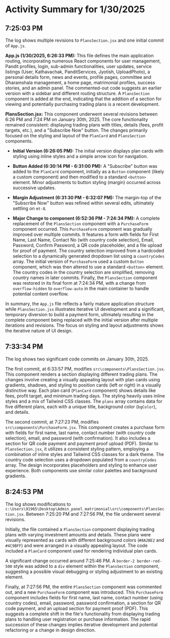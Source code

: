 # Activity Summary for 1/30/2025

## 7:25:03 PM
The log shows multiple revisions to `PlansSection.jsx` and one initial commit of `App.js`.

**App.js (1/30/2025, 6:26:33 PM):** This file defines the main application routing, incorporating numerous React components for user management, Pandit profiles, login, sub-admin functionalities, user updates, service listings (User, Kathavachak, PanditServices, Jyotish, UploadPhoto), a personal details form, news and events, profile pages, committee and Dharamshala management, a home page, matrimonial profiles, success stories, and an admin panel.  The commented-out code suggests an earlier version with a sidebar and different routing structure. A `PlansSection` component is added at the end, indicating that the addition of a section for viewing and potentially purchasing trading plans is a recent development.

**PlansSection.jsx:** This component underwent several revisions between 6:26 PM and 7:24 PM on January 30th, 2025.  The core functionality remained consistent: displaying trading plans with titles, details (fees, profit targets, etc.), and a "Subscribe Now" button.  The changes primarily focused on the styling and layout of the `PlanCard` and `PlansSection` components.

* **Initial Version (6:26:05 PM):**  The initial version displays plan cards with styling using inline styles and a simple arrow icon for navigation.

* **Button Added (6:30:14 PM - 6:31:00 PM):** A "Subscribe" button was added to the `PlanCard` component, initially as a `Button` component (likely a custom component) and then modified to a standard `<button>` element.  Minor adjustments to button styling (margin) occurred across successive updates.

* **Margin Adjustment (6:31:30 PM - 6:32:07 PM):** The margin-top of the "Subscribe Now" button was refined within several edits, ultimately settling on `mt-8`.


* **Major Change to component (6:52:36 PM - 7:24:34 PM):** A complete replacement of the `PlansSection` component with a `PurchaseForm` component occurred. This `PurchaseForm` component was gradually improved over multiple commits. It features a form with fields for First Name, Last Name, Contact No (with country code selection), Email, Password, Confirm Password, a QR code placeholder, and a file upload for proof of payment. The country selection improved from a hardcoded selection to a dynamically generated dropdown list using a `countryCodes` array. The initial version of `PurchaseForm` used a custom `Button` component, which was then altered to use a standard `<button>` element.  The country codes in the country selection are simplified, removing country names in later commits.  Finally, the `PlansSection` component was restored in its final form at 7:24:34 PM, with a change from `overflow-hidden` to `overflow-auto` in the main container to handle potential content overflow.


In summary, the `App.js` file reflects a fairly mature application structure while `PlansSection.jsx` illustrates iterative UI development and a significant, temporary diversion to build a payment form, ultimately resulting in the complete component being replaced with the initial version after multiple iterations and revisions.  The focus on styling and layout adjustments shows the iterative nature of UI design.


## 7:33:34 PM
The log shows two significant code commits on January 30th, 2025.

The first commit, at 6:33:57 PM, modifies `src\components\PlansSection.jsx`.  This component renders a section displaying different trading plans.  The changes involve creating a visually appealing layout with plan cards using gradients, shadows, and styling to position cards (left or right) in a visually distinctive way. Each plan card (`PlanCard` component) shows details like fees, profit target, and minimum trading days. The styling heavily uses inline styles and a mix of Tailwind CSS classes.  The `plans` array contains data for five different plans, each with a unique title, background color (`bgColor`), and details.

The second commit, at 7:27:23 PM, modifies `src\components\PurchaseForm.jsx`. This component creates a purchase form with fields for first name, last name, contact number (with country code selection), email, and password (with confirmation). It also includes a section for QR code payment and payment proof upload (PDF).  Similar to `PlansSection.jsx`, it utilizes a consistent styling pattern, employing a combination of inline styles and Tailwind CSS classes for a dark theme. The country code selection uses a dropdown populated from a `countryCodes` array.  The design incorporates placeholders and styling to enhance user experience.  Both components use similar color palettes and background gradients.


## 8:24:53 PM
The log shows modifications to `c:\Users\91965\Desktop\Admin_panel_matrimonial\src\components\PlansSection.jsx`.  Between 7:25:20 PM and 7:27:56 PM, the file underwent several revisions.

Initially, the file contained a `PlansSection` component displaying trading plans with varying investment amounts and details.  These plans were visually represented as cards with different background colors (`#8A2BE2` and `#4C9BFF`) and were arranged in a visually appealing layout. The code included a `PlanCard` component used for rendering individual plan cards.

A significant change occurred around 7:25:46 PM.  A `border-2 border-red-500` style was added to a `div` element within the `PlansSection` component, suggesting a possible visual debugging or styling adjustment to an existing element.


Finally, at 7:27:56 PM, the entire `PlansSection` component was commented out, and a new `PurchaseForm` component was introduced. This `PurchaseForm` component includes fields for first name, last name, contact number (using country codes), email, password, password confirmation, a section for QR code payment, and an upload section for payment proof (PDF).  This suggests a complete shift in the file's functionality from displaying trading plans to handling user registration or purchase information.  The rapid succession of these changes implies iterative development and potential refactoring or a change in design direction.
